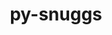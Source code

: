 ---
title: "py-snuggs"
layout: cache
categories: [package, develop]
meta: {"versions": ["1.4.1"], "compilers": ["apple-clang@=14.0.0", "gcc@=11.3.0", "gcc@=11.4.0"], "oss": ["ubuntu22.04", "ventura"], "platforms": ["darwin", "linux"], "targets": ["aarch64", "x86_64_v3"], "stacks": ["ml-darwin-aarch64-mps", "ml-linux-x86_64-cpu", "ml-linux-x86_64-cuda", "root"], "num_specs": 23, "num_specs_by_stack": {"ml-darwin-aarch64-mps": 6, "root": 23, "ml-linux-x86_64-cuda": 9, "ml-linux-x86_64-cpu": 8}}
spec_details: [{"hash": "bpcuic6yarbdchkwofkvmow44jiehsno", "compiler": "apple-clang@=14.0.0", "versions": ["1.4.1"], "os": "ventura", "platform": "darwin", "target": "aarch64", "variants": ["build_system=python_pip"], "stacks": ["ml-darwin-aarch64-mps", "root"], "size": "-", "tarball": "https://binaries.spack.io/develop/build_cache/darwin-ventura-aarch64/apple-clang-14.0.0/py-snuggs-1.4.1/darwin-ventura-aarch64-apple-clang-14.0.0-py-snuggs-1.4.1-bpcuic6yarbdchkwofkvmow44jiehsno.spack"}, {"hash": "dnayax7ct2ythqequ7xfj6bohdbhbqv6", "compiler": "apple-clang@=14.0.0", "versions": ["1.4.1"], "os": "ventura", "platform": "darwin", "target": "aarch64", "variants": ["build_system=python_pip"], "stacks": ["ml-darwin-aarch64-mps", "root"], "size": "-", "tarball": "https://binaries.spack.io/develop/build_cache/darwin-ventura-aarch64/apple-clang-14.0.0/py-snuggs-1.4.1/darwin-ventura-aarch64-apple-clang-14.0.0-py-snuggs-1.4.1-dnayax7ct2ythqequ7xfj6bohdbhbqv6.spack"}, {"hash": "klkwurnrzbbmitq4fluwkrrk6tokcrsx", "compiler": "apple-clang@=14.0.0", "versions": ["1.4.1"], "os": "ventura", "platform": "darwin", "target": "aarch64", "variants": ["build_system=python_pip"], "stacks": ["ml-darwin-aarch64-mps", "root"], "size": "-", "tarball": "https://binaries.spack.io/develop/build_cache/darwin-ventura-aarch64/apple-clang-14.0.0/py-snuggs-1.4.1/darwin-ventura-aarch64-apple-clang-14.0.0-py-snuggs-1.4.1-klkwurnrzbbmitq4fluwkrrk6tokcrsx.spack"}, {"hash": "7syzwtve7m4i5zitfngqvrctj756bh46", "compiler": "apple-clang@=14.0.0", "versions": ["1.4.1"], "os": "ventura", "platform": "darwin", "target": "aarch64", "variants": ["build_system=python_pip"], "stacks": ["ml-darwin-aarch64-mps", "root"], "size": "-", "tarball": "https://binaries.spack.io/develop/build_cache/darwin-ventura-aarch64/apple-clang-14.0.0/py-snuggs-1.4.1/darwin-ventura-aarch64-apple-clang-14.0.0-py-snuggs-1.4.1-7syzwtve7m4i5zitfngqvrctj756bh46.spack"}, {"hash": "25jyxci6m45sk3cbai3ufsqcxp57mvpm", "compiler": "apple-clang@=14.0.0", "versions": ["1.4.1"], "os": "ventura", "platform": "darwin", "target": "aarch64", "variants": ["build_system=python_pip"], "stacks": ["ml-darwin-aarch64-mps", "root"], "size": "-", "tarball": "https://binaries.spack.io/develop/build_cache/darwin-ventura-aarch64/apple-clang-14.0.0/py-snuggs-1.4.1/darwin-ventura-aarch64-apple-clang-14.0.0-py-snuggs-1.4.1-25jyxci6m45sk3cbai3ufsqcxp57mvpm.spack"}, {"hash": "b7u2hvuztjwozx4o2q6b24yzgajqynkq", "compiler": "apple-clang@=14.0.0", "versions": ["1.4.1"], "os": "ventura", "platform": "darwin", "target": "aarch64", "variants": ["build_system=python_pip"], "stacks": ["ml-darwin-aarch64-mps", "root"], "size": "-", "tarball": "https://binaries.spack.io/develop/build_cache/darwin-ventura-aarch64/apple-clang-14.0.0/py-snuggs-1.4.1/darwin-ventura-aarch64-apple-clang-14.0.0-py-snuggs-1.4.1-b7u2hvuztjwozx4o2q6b24yzgajqynkq.spack"}, {"hash": "cjejofthrtd4fjafxchsdfii6eqb5cii", "compiler": "gcc@=11.3.0", "versions": ["1.4.1"], "os": "ubuntu22.04", "platform": "linux", "target": "x86_64_v3", "variants": ["build_system=python_pip"], "stacks": ["ml-linux-x86_64-cuda", "root"], "size": "-", "tarball": "https://binaries.spack.io/develop/build_cache/linux-ubuntu22.04-x86_64_v3/gcc-11.3.0/py-snuggs-1.4.1/linux-ubuntu22.04-x86_64_v3-gcc-11.3.0-py-snuggs-1.4.1-cjejofthrtd4fjafxchsdfii6eqb5cii.spack"}, {"hash": "f73es2h55zlvbdgmeg23jv4z25rcxael", "compiler": "gcc@=11.3.0", "versions": ["1.4.1"], "os": "ubuntu22.04", "platform": "linux", "target": "x86_64_v3", "variants": ["build_system=python_pip"], "stacks": ["root", "ml-linux-x86_64-cpu"], "size": "-", "tarball": "https://binaries.spack.io/develop/build_cache/linux-ubuntu22.04-x86_64_v3/gcc-11.3.0/py-snuggs-1.4.1/linux-ubuntu22.04-x86_64_v3-gcc-11.3.0-py-snuggs-1.4.1-f73es2h55zlvbdgmeg23jv4z25rcxael.spack"}, {"hash": "5apmrnrr2ruovkdsehabbeelwarzv2fl", "compiler": "gcc@=11.3.0", "versions": ["1.4.1"], "os": "ubuntu22.04", "platform": "linux", "target": "x86_64_v3", "variants": ["build_system=python_pip"], "stacks": ["ml-linux-x86_64-cuda", "root"], "size": "-", "tarball": "https://binaries.spack.io/develop/build_cache/linux-ubuntu22.04-x86_64_v3/gcc-11.3.0/py-snuggs-1.4.1/linux-ubuntu22.04-x86_64_v3-gcc-11.3.0-py-snuggs-1.4.1-5apmrnrr2ruovkdsehabbeelwarzv2fl.spack"}, {"hash": "jcfe3hkavraikfc5vi4bxcyef75f6onw", "compiler": "gcc@=11.3.0", "versions": ["1.4.1"], "os": "ubuntu22.04", "platform": "linux", "target": "x86_64_v3", "variants": ["build_system=python_pip"], "stacks": ["ml-linux-x86_64-cuda", "root"], "size": "-", "tarball": "https://binaries.spack.io/develop/build_cache/linux-ubuntu22.04-x86_64_v3/gcc-11.3.0/py-snuggs-1.4.1/linux-ubuntu22.04-x86_64_v3-gcc-11.3.0-py-snuggs-1.4.1-jcfe3hkavraikfc5vi4bxcyef75f6onw.spack"}, {"hash": "ih3djrs5o3bv4pbwu2su2my4r7jl2vaz", "compiler": "gcc@=11.3.0", "versions": ["1.4.1"], "os": "ubuntu22.04", "platform": "linux", "target": "x86_64_v3", "variants": ["build_system=python_pip"], "stacks": ["root", "ml-linux-x86_64-cpu"], "size": "-", "tarball": "https://binaries.spack.io/develop/build_cache/linux-ubuntu22.04-x86_64_v3/gcc-11.3.0/py-snuggs-1.4.1/linux-ubuntu22.04-x86_64_v3-gcc-11.3.0-py-snuggs-1.4.1-ih3djrs5o3bv4pbwu2su2my4r7jl2vaz.spack"}, {"hash": "b6vlqkrnuq3hajn47jfuipvyzjd2fcw6", "compiler": "gcc@=11.3.0", "versions": ["1.4.1"], "os": "ubuntu22.04", "platform": "linux", "target": "x86_64_v3", "variants": ["build_system=python_pip"], "stacks": ["ml-linux-x86_64-cuda", "root"], "size": "-", "tarball": "https://binaries.spack.io/develop/build_cache/linux-ubuntu22.04-x86_64_v3/gcc-11.3.0/py-snuggs-1.4.1/linux-ubuntu22.04-x86_64_v3-gcc-11.3.0-py-snuggs-1.4.1-b6vlqkrnuq3hajn47jfuipvyzjd2fcw6.spack"}, {"hash": "m43siuau3ljwmej2kw3alxqrewk5sidn", "compiler": "gcc@=11.3.0", "versions": ["1.4.1"], "os": "ubuntu22.04", "platform": "linux", "target": "x86_64_v3", "variants": ["build_system=python_pip"], "stacks": ["root", "ml-linux-x86_64-cpu"], "size": "-", "tarball": "https://binaries.spack.io/develop/build_cache/linux-ubuntu22.04-x86_64_v3/gcc-11.3.0/py-snuggs-1.4.1/linux-ubuntu22.04-x86_64_v3-gcc-11.3.0-py-snuggs-1.4.1-m43siuau3ljwmej2kw3alxqrewk5sidn.spack"}, {"hash": "lotd7pnqseeljmftultryxy5uyk6ry5m", "compiler": "gcc@=11.3.0", "versions": ["1.4.1"], "os": "ubuntu22.04", "platform": "linux", "target": "x86_64_v3", "variants": ["build_system=python_pip"], "stacks": ["root", "ml-linux-x86_64-cpu"], "size": "-", "tarball": "https://binaries.spack.io/develop/build_cache/linux-ubuntu22.04-x86_64_v3/gcc-11.3.0/py-snuggs-1.4.1/linux-ubuntu22.04-x86_64_v3-gcc-11.3.0-py-snuggs-1.4.1-lotd7pnqseeljmftultryxy5uyk6ry5m.spack"}, {"hash": "kp3dau4s5j3ctf6reqv45jmjwuy4z5xs", "compiler": "gcc@=11.3.0", "versions": ["1.4.1"], "os": "ubuntu22.04", "platform": "linux", "target": "x86_64_v3", "variants": ["build_system=python_pip"], "stacks": ["root", "ml-linux-x86_64-cpu"], "size": "-", "tarball": "https://binaries.spack.io/develop/build_cache/linux-ubuntu22.04-x86_64_v3/gcc-11.3.0/py-snuggs-1.4.1/linux-ubuntu22.04-x86_64_v3-gcc-11.3.0-py-snuggs-1.4.1-kp3dau4s5j3ctf6reqv45jmjwuy4z5xs.spack"}, {"hash": "uifrv736vk6gncid2sfa3ogwthfexcug", "compiler": "gcc@=11.3.0", "versions": ["1.4.1"], "os": "ubuntu22.04", "platform": "linux", "target": "x86_64_v3", "variants": ["build_system=python_pip"], "stacks": ["ml-linux-x86_64-cuda", "root"], "size": "-", "tarball": "https://binaries.spack.io/develop/build_cache/linux-ubuntu22.04-x86_64_v3/gcc-11.3.0/py-snuggs-1.4.1/linux-ubuntu22.04-x86_64_v3-gcc-11.3.0-py-snuggs-1.4.1-uifrv736vk6gncid2sfa3ogwthfexcug.spack"}, {"hash": "c6caw3wtms75cekibj4j6ih3zylcsrvl", "compiler": "gcc@=11.3.0", "versions": ["1.4.1"], "os": "ubuntu22.04", "platform": "linux", "target": "x86_64_v3", "variants": ["build_system=python_pip"], "stacks": ["root", "ml-linux-x86_64-cpu"], "size": "-", "tarball": "https://binaries.spack.io/develop/build_cache/linux-ubuntu22.04-x86_64_v3/gcc-11.3.0/py-snuggs-1.4.1/linux-ubuntu22.04-x86_64_v3-gcc-11.3.0-py-snuggs-1.4.1-c6caw3wtms75cekibj4j6ih3zylcsrvl.spack"}, {"hash": "3ymkhawggwvotbyiyynwmk5u3rnwrmnk", "compiler": "gcc@=11.3.0", "versions": ["1.4.1"], "os": "ubuntu22.04", "platform": "linux", "target": "x86_64_v3", "variants": ["build_system=python_pip"], "stacks": ["ml-linux-x86_64-cuda", "root"], "size": "-", "tarball": "https://binaries.spack.io/develop/build_cache/linux-ubuntu22.04-x86_64_v3/gcc-11.3.0/py-snuggs-1.4.1/linux-ubuntu22.04-x86_64_v3-gcc-11.3.0-py-snuggs-1.4.1-3ymkhawggwvotbyiyynwmk5u3rnwrmnk.spack"}, {"hash": "i3okgb6aawviko56rfn42sfzhzu5byww", "compiler": "gcc@=11.3.0", "versions": ["1.4.1"], "os": "ubuntu22.04", "platform": "linux", "target": "x86_64_v3", "variants": ["build_system=python_pip"], "stacks": ["root", "ml-linux-x86_64-cpu"], "size": "-", "tarball": "https://binaries.spack.io/develop/build_cache/linux-ubuntu22.04-x86_64_v3/gcc-11.3.0/py-snuggs-1.4.1/linux-ubuntu22.04-x86_64_v3-gcc-11.3.0-py-snuggs-1.4.1-i3okgb6aawviko56rfn42sfzhzu5byww.spack"}, {"hash": "dj5gdhxmtcjypg5nwvd4okx2pqdlz6hr", "compiler": "gcc@=11.3.0", "versions": ["1.4.1"], "os": "ubuntu22.04", "platform": "linux", "target": "x86_64_v3", "variants": ["build_system=python_pip"], "stacks": ["ml-linux-x86_64-cuda", "root"], "size": "-", "tarball": "https://binaries.spack.io/develop/build_cache/linux-ubuntu22.04-x86_64_v3/gcc-11.3.0/py-snuggs-1.4.1/linux-ubuntu22.04-x86_64_v3-gcc-11.3.0-py-snuggs-1.4.1-dj5gdhxmtcjypg5nwvd4okx2pqdlz6hr.spack"}, {"hash": "tksnrmni4uexrdjour3nbvelus4idr5g", "compiler": "gcc@=11.3.0", "versions": ["1.4.1"], "os": "ubuntu22.04", "platform": "linux", "target": "x86_64_v3", "variants": ["build_system=python_pip"], "stacks": ["root", "ml-linux-x86_64-cpu"], "size": "-", "tarball": "https://binaries.spack.io/develop/build_cache/linux-ubuntu22.04-x86_64_v3/gcc-11.3.0/py-snuggs-1.4.1/linux-ubuntu22.04-x86_64_v3-gcc-11.3.0-py-snuggs-1.4.1-tksnrmni4uexrdjour3nbvelus4idr5g.spack"}, {"hash": "ccmyhjgvsgg7jlpsrhid4gcsdtdtgr4j", "compiler": "gcc@=11.3.0", "versions": ["1.4.1"], "os": "ubuntu22.04", "platform": "linux", "target": "x86_64_v3", "variants": ["build_system=python_pip"], "stacks": ["ml-linux-x86_64-cuda", "root"], "size": "-", "tarball": "https://binaries.spack.io/develop/build_cache/linux-ubuntu22.04-x86_64_v3/gcc-11.3.0/py-snuggs-1.4.1/linux-ubuntu22.04-x86_64_v3-gcc-11.3.0-py-snuggs-1.4.1-ccmyhjgvsgg7jlpsrhid4gcsdtdtgr4j.spack"}, {"hash": "rbragiwka3v36ies24hioq3vqo4cd7wy", "compiler": "gcc@=11.4.0", "versions": ["1.4.1"], "os": "ubuntu22.04", "platform": "linux", "target": "x86_64_v3", "variants": ["build_system=python_pip"], "stacks": ["ml-linux-x86_64-cuda", "root"], "size": "-", "tarball": "https://binaries.spack.io/develop/build_cache/linux-ubuntu22.04-x86_64_v3/gcc-11.4.0/py-snuggs-1.4.1/linux-ubuntu22.04-x86_64_v3-gcc-11.4.0-py-snuggs-1.4.1-rbragiwka3v36ies24hioq3vqo4cd7wy.spack"}]
---
